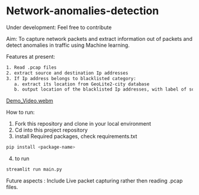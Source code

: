 # Network-anomalies-detection

Under development:
Feel free to contribute

Aim: To capture network packets and extract information
out of packets and detect anomalies in traffic using Machine learning.

Features at present:
```bash
1. Read .pcap files
2. extract source and destination Ip addresses
3. If Ip address belongs to blacklisted category:
   a. extract its location from GeoLite2-city database
   b. output location of the blacklisted Ip addresses, with label of source or destination
```
[Demo_Video.webm](https://github.com/Flanker-shyam/Network-anomalies-detection/assets/85950516/a1d48cb9-97f4-4725-992e-46c7796026b0)

How to run:
1. Fork this repository and clone in your local environment
2. Cd into this project repository
3. install Required packages, check requirements.txt
  ```bash
  pip install <package-name>
  ```
4. to run
 ```bash
 streamlit run main.py
 ```
Future aspects : Include Live packet capturing rather then reading .pcap files.
